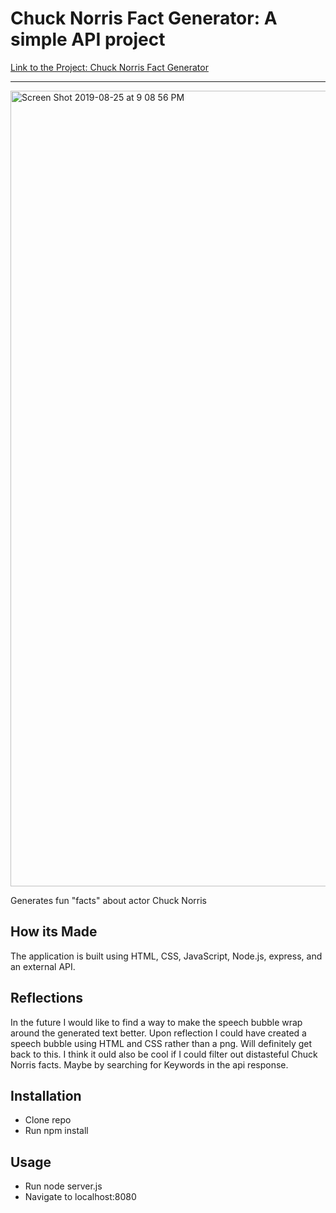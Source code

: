 # Chuck Norris Fact Generator: A simple API project
[Link to the Project: Chuck Norris Fact Generator](https://frosty-mcnulty-3fc81d.netlify.com/https://projectvivisection.netlify.com) 

___
<img width="1273" alt="Screen Shot 2019-08-25 at 9 08 56 PM" src="https://user-images.githubusercontent.com/49502261/63658959-a0410a80-c77c-11e9-9cf2-af18ba841378.png">

Generates fun "facts" about actor Chuck Norris

## How its Made
The application is built using HTML, CSS, JavaScript, Node.js, express, and an external API.


## Reflections
In the future I would like to find a way to make the speech bubble wrap around the generated text better. Upon reflection I could have created a speech bubble using HTML and CSS rather than a png. Will definitely get back to this. I think it ould also be cool if I could filter out distasteful Chuck Norris facts. Maybe by searching for Keywords in the api response. 

## Installation
* Clone repo
* Run npm install

## Usage
* Run node server.js
* Navigate to localhost:8080
